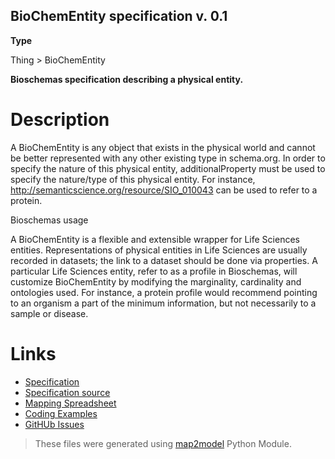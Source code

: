 ## BioChemEntity specification v. 0.1 

**Type** 

Thing > BioChemEntity

**Bioschemas specification describing a physical entity.** 

# Description 
A BioChemEntity is any object that exists in the physical world and cannot be better represented with any other existing type in schema.org. In order to specify the nature of this physical entity, additionalProperty must be used to specify the nature/type of this physical entity. For instance, http://semanticscience.org/resource/SIO_010043 can be used to refer to a protein.

Bioschemas usage

A BioChemEntity is a flexible and extensible wrapper for Life Sciences entities. Representations of physical entities in Life Sciences are usually recorded in datasets; the link to a dataset should be done via properties. A particular Life Sciences entity, refer to as a profile in Bioschemas, will customize BioChemEntity by modifying the marginality, cardinality and ontologies used. For instance, a protein profile would recommend pointing to an organism a part of the minimum information, but not necessarily to a sample or disease. 
# Links 
- [Specification](http://bioschemas.org/bsc_specs/BioChemEntity/)
- [Specification source](../BioChemEntity.html)
- [Mapping Spreadsheet](https://docs.google.com/spreadsheets/d/1JUIPcHl4nx3XmYTmgFs8QWVg2y0omR5baH7PzPISBx4/edit?usp=drivesdk)
- [Coding Examples](https://github.com/BioSchemas/specifications/tree/master/BioChemEntity/examples)
- [GitHUb Issues](https://github.com/BioSchemas/bioschemas/labels/type%3A%20BioChemEntity)
> These files were generated using [map2model](https://github.com/BioSchemas/map2model) Python Module.